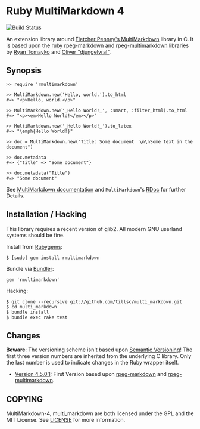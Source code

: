 Ruby MultiMarkdown 4
====================

[![Build Status](https://travis-ci.org/tillsc/multi_markdown.png?branch=master)](https://travis-ci.org/tillsc/multi_markdown)

An extension library around
[Fletcher Penney's MultiMarkdown](http://github.com/fletcher/MultiMarkdown-4/)
library in C. It is based upon the ruby
[rpeg-markdown](https://github.com/rtomayko/rpeg-markdown/) and
[rpeg-multimarkdown](https://github.com/djungelvral/rpeg-multimarkdown) libraries by
[Ryan Tomayko](https://github.com/rtomayko) and  [Oliver "djungelvral"](https://github.com/djungelvral).

Synopsis
--------

    >> require 'rmultimarkdown'

    >> MultiMarkdown.new('Hello, world.').to_html
    #=> "<p>Hello, world.</p>"

    >> MultiMarkdown.new('_Hello World!_', :smart, :filter_html).to_html
    #=> "<p><em>Hello World!</em></p>"

    >> MultiMarkdown.new('_Hello World!_').to_latex
    #=> "\emph{Hello World!}"

	>> doc = MultiMarkdown.new("Title: Some document  \n\nSome text in the document")

    >> doc.metadata
    #=> {"title" => "Some document"}

    >> doc.metadata("Title")
    #=> "Some document"

See [MultiMarkdown documentation](http://fletcher.github.io/MultiMarkdown-4/)
and `MultiMarkdown`'s [RDoc](http://rubydoc.info/gems/multimarkdown) for further Details.

Installation / Hacking
----------------------

This library requires a recent version of glib2. All modern GNU userland
systems should be fine.

Install from [Rubygems](http://rubygems.org/gems/multimarkdown):

    $ [sudo] gem install rmultimarkdown

Bundle via [Bundler](http://bundler.io):

    gem 'rmultimarkdown'

Hacking:

    $ git clone --recursive git://github.com/tillsc/multi_markdown.git
    $ cd multi_markdown
    $ bundle install
    $ bundle exec rake test

Changes
-------

**Beware**: The versioning scheme isn't based upon 
[Semantic Versioning](http://semver.org)! The first three version numbers are
inherited from the underlying C library. Only the last number is used to indicate
changes in the Ruby wrapper itself.

  * [Version 4.5.0.1](http://github.com/tillsc/multi_markdown/tree/v4.5.0.1):
    First Version based upon  [rpeg-markdown](https://github.com/rtomayko/rpeg-markdown/)
    and [rpeg-multimarkdown](https://github.com/djungelvral/rpeg-multimarkdown).

COPYING
-------

MultiMarkdown-4, multi_markdown are both licensed under the GPL and the MIT License.
See [LICENSE](LICENCSE) for more information.
